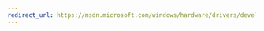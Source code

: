 ```yaml
---
redirect_url: https://msdn.microsoft.com/windows/hardware/drivers/develop/avoiding-floating-point-errors-in-custom-build-environments
---
```

